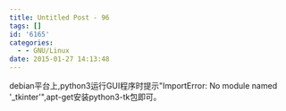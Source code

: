 ```yaml
---
title: Untitled Post - 96
tags: []
id: '6165'
categories:
  - - GNU/Linux
date: 2015-01-27 14:13:48
---
```


debian平台上,python3运行GUI程序时提示"ImportError: No module named '_tkinter'",apt-get安装python3-tk包即可。